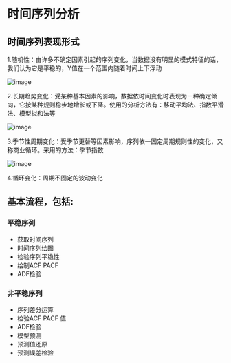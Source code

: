 # 时间序列分析

## 时间序列表现形式
1.随机性：由许多不确定因素引起的序列变化，当数据没有明显的模式特征的话，我们认为它是平稳的，Y值在一个范围内随着时间上下浮动

![image](https://user-images.githubusercontent.com/25822507/154907168-4fc59ce4-3dd9-4790-ad60-39e951139ece.png)

2.长期趋势变化：受某种基本因素的影响，数据依时间变化时表现为一种确定倾向，它按某种规则稳步地增长或下降。使用的分析方法有：移动平均法、指数平滑法、模型拟和法等

![image](https://user-images.githubusercontent.com/25822507/154907328-d2d245b5-8ed6-4ec5-90b3-1db30b471fb5.png)

3.季节性周期变化：受季节更替等因素影响，序列依一固定周期规则性的变化，又称商业循环。采用的方法：季节指数

![image](https://user-images.githubusercontent.com/25822507/154907440-4ba4fc83-f267-4160-bd58-a960fa773d7e.png)

4.循环变化：周期不固定的波动变化


## 基本流程，包括:
### 平稳序列

- 获取时间序列
- 时间序列绘图
- 检验序列平稳性
- 绘制ACF PACF
- ADF检验

### 非平稳序列
- 序列差分运算
- 检验ACF PACF 值
- ADF检验
- 模型预测
- 预测值还原
- 预测误差检验

